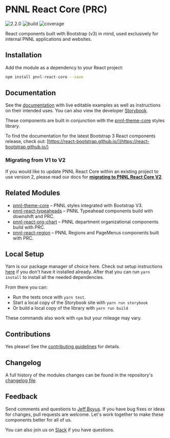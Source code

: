# PNNL React Core (PRC)

![2.2.0](https://img.shields.io/badge/npm-2.2.0-brightgreen.svg) ![build](https://img.shields.io/badge/build-passing-brightgreen.svg) ![coverage](https://img.shields.io/badge/coverage-59%25-yellow.svg)

React components built with Bootstrap (v3) in mind, used exclusively for internal PNNL applications and websites.

## Installation

Add the module as a dependency to your React project:

```bash
npm install pnnl-react-core --save
```

## Documentation

See the [documentation](https://forge.pnl.gov/standards) with live editable examples as well as instructions on their intended uses. You can also view the developer [Storybook](https://forge.pnl.gov/react-core).

These components are built in conjunction with the [pnnl-theme-core](https://stash.pnnl.gov/projects/APPTOOLS/repos/pnnl-react-core/browse) styles library.

To find the documentation for the latest Bootstrap 3 React components release, check out: [https://react-bootstrap.github.io/](https://react-bootstrap.github.io/)

### Migrating from V1 to V2

If you would like to update PNNL React Core within an existing project to use version 2, please read our docs for **[migrating to PNNL React Core V2](https://forge.pnl.gov/standards/#/Developers/Migrating)**.

## Related Modules

* [pnnl-theme-core](https://stash.pnnl.gov/projects/APPTOOLS/repos/pnnl-react-core/browse) – PNNL styles integrated with Bootstrap V3.
* [pnnl-react-typeaheads](https://stash.pnnl.gov/projects/APPTOOLS/repos/pnnl-react-typeahead/browse) – PNNL Typeahead components build with downshift and PRC.
* [pnnl-react-org-chart](https://stash.pnnl.gov/projects/APPTOOLS/repos/pnnl-react-org-chart/browse) – PNNL department organizational components build with PRC.
* [pnnl-react-region](https://stash.pnnl.gov/projects/APPTOOLS/repos/pnnl-react-region/browse) – PNNL Regions and PageMenus components built with PRC.

## Local Setup

Yarn is our package manager of choice here. Check out setup
instructions [here](https://yarnpkg.com/en/docs/install) if you don't have it installed already.
After that you can run `yarn install` to install all the needed dependencies.

From there you can:

- Run the tests once with `yarn test`.
- Start a local copy of the Storybook site with `yarn run storybook`
- Or build a local copy of the library with `yarn run build`

These commands also work with `npm` but your mileage may vary.

## Contributions

Yes please! See the [contributing guidelines](https://stash.pnnl.gov/projects/APPTOOLS/repos/pnnl-react-core/browse/CONTRIBUTING.md) for details.

## Changelog

A full history of the modules changes can be found in the repository's [changelog file](https://stash.pnnl.gov/projects/APPTOOLS/repos/pnnl-react-core/browse/CHANGELOG.md).

## Feedback

Send comments and questions to [Jeff Boyus](mailto:jeff.boyus@pnnl.gov).  If you have bug fixes or ideas for changes, pull requests are welcome.  Let's work together to make these components better for all of us.

You can also join us on [Slack](https://pnnl-softwareengineer.slack.com/messages/CA0760MT6) if you have questions.
